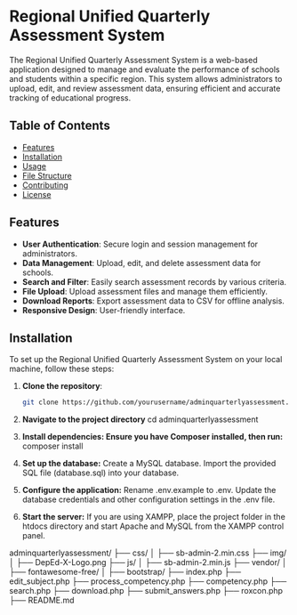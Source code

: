 # Regional Unified Quarterly Assessment System

The Regional Unified Quarterly Assessment System is a web-based application designed to manage and evaluate the performance of schools and students within a specific region. This system allows administrators to upload, edit, and review assessment data, ensuring efficient and accurate tracking of educational progress.

## Table of Contents

- [Features](#features)
- [Installation](#installation)
- [Usage](#usage)
- [File Structure](#file-structure)
- [Contributing](#contributing)
- [License](#license)

## Features

- **User Authentication**: Secure login and session management for administrators.
- **Data Management**: Upload, edit, and delete assessment data for schools.
- **Search and Filter**: Easily search assessment records by various criteria.
- **File Upload**: Upload assessment files and manage them efficiently.
- **Download Reports**: Export assessment data to CSV for offline analysis.
- **Responsive Design**: User-friendly interface.

## Installation

To set up the Regional Unified Quarterly Assessment System on your local machine, follow these steps:

1. **Clone the repository**:
   ```sh
   git clone https://github.com/yourusername/adminquarterlyassessment.git

2. **Navigate to the project directory**
    cd adminquarterlyassessment

3. **Install dependencies: Ensure you have Composer installed, then run:**
    composer install

4. **Set up the database:**
    Create a MySQL database.
    Import the provided SQL file (database.sql) into your database.

5. **Configure the application:**
    Rename .env.example to .env.
    Update the database credentials and other configuration settings in the .env file.

6. **Start the server:** 
    If you are using XAMPP, place the project folder in the htdocs directory and start Apache and MySQL from the XAMPP control panel.

adminquarterlyassessment/
├── css/
│   ├── sb-admin-2.min.css
├── img/
│   ├── DepEd-X-Logo.png
├── js/
│   ├── sb-admin-2.min.js
├── vendor/
│   ├── fontawesome-free/
│   ├── bootstrap/
├── index.php
├── edit_subject.php
├── process_competency.php
├── competency.php
├── search.php
├── download.php
├── submit_answers.php
├── roxcon.php
├── README.md

